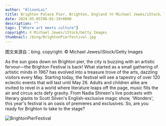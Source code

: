```yaml
---
author: "AlisonLai"
title: Brighton Palace Pier, Brighton, England (© Michael Jewes/iStock/Getty Images)
date: 2024-05-05T06:01:19+0800
description: ""
tags: ["Where art meets culture"]
copyright: © Michael Jewes/iStock/Getty Images
thumbnail: /bing/BrightonPierFestival.jpg
---
```

图文来源自：bing.  copyright: © Michael Jewes/iStock/Getty Images

As the sun goes down on Brighton pier, the city is buzzing with an artistic fervour—the Brighton Festival is back! What started as a small gathering of artistic minds in 1967 has evolved into a treasure trove of the arts, dazzling visitors every May. Starting today, the festival will see a tapestry of over 120 eclectic events that will last until May 26. Adults and children alike are invited to revel in a world where literature leaps off the page, music fills the air and circus acts defy gravity. From Nadia Shireen's live podcasts with literary giants to Scott Silven's English-exclusive magic show, 'Wonders', this year's festival is an oasis of premieres and exclusives. So, are you ready for Brighton to take to the stage?

![BrightonPierFestival](/bing/BrightonPierFestival.jpg)